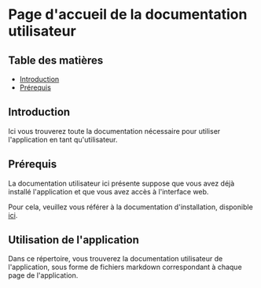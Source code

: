 # Page d'accueil de la documentation utilisateur

## Table des matières

- [Introduction](#introduction)
- [Prérequis](#prérequis)


## Introduction

Ici vous trouverez toute la documentation nécessaire pour utiliser l'application en tant qu'utilisateur.

## Prérequis

La documentation utilisateur ici présente suppose que vous avez déjà installé l'application et que vous avez accès à l'interface web.

Pour cela, veuillez vous référer à la documentation d'installation, disponible [ici](../technical-docs/homeTechnicalDoc.md).

## Utilisation de l'application

Dans ce répertoire, vous trouverez la documentation utilisateur de l'application, sous forme de fichiers markdown correspondant à chaque page de l'application.